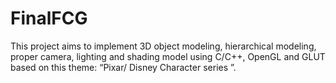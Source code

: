 # FinalFCG
 This project aims to implement 3D object modeling, hierarchical modeling, proper camera, lighting and shading model using C/C++, OpenGL and GLUT based on this theme: “Pixar/ Disney Character series ”. 
